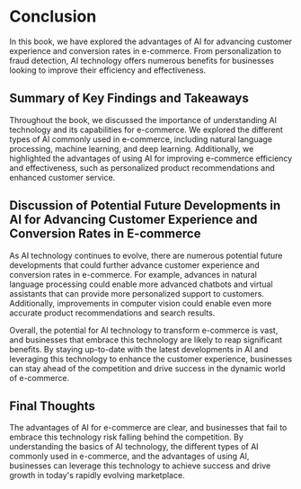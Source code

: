 Conclusion
==========

In this book, we have explored the advantages of AI for advancing customer experience and conversion rates in e-commerce. From personalization to fraud detection, AI technology offers numerous benefits for businesses looking to improve their efficiency and effectiveness.

Summary of Key Findings and Takeaways
-------------------------------------

Throughout the book, we discussed the importance of understanding AI technology and its capabilities for e-commerce. We explored the different types of AI commonly used in e-commerce, including natural language processing, machine learning, and deep learning. Additionally, we highlighted the advantages of using AI for improving e-commerce efficiency and effectiveness, such as personalized product recommendations and enhanced customer service.

Discussion of Potential Future Developments in AI for Advancing Customer Experience and Conversion Rates in E-commerce
----------------------------------------------------------------------------------------------------------------------

As AI technology continues to evolve, there are numerous potential future developments that could further advance customer experience and conversion rates in e-commerce. For example, advances in natural language processing could enable more advanced chatbots and virtual assistants that can provide more personalized support to customers. Additionally, improvements in computer vision could enable even more accurate product recommendations and search results.

Overall, the potential for AI technology to transform e-commerce is vast, and businesses that embrace this technology are likely to reap significant benefits. By staying up-to-date with the latest developments in AI and leveraging this technology to enhance the customer experience, businesses can stay ahead of the competition and drive success in the dynamic world of e-commerce.

Final Thoughts
--------------

The advantages of AI for e-commerce are clear, and businesses that fail to embrace this technology risk falling behind the competition. By understanding the basics of AI technology, the different types of AI commonly used in e-commerce, and the advantages of using AI, businesses can leverage this technology to achieve success and drive growth in today's rapidly evolving marketplace.
